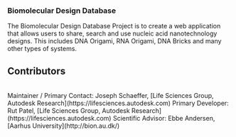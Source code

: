 ### Biomolecular Design Database
The Biomolecular Design Database Project is to create a web application that allows users to share, search and use nucleic acid nanotechnology designs. This includes DNA Origami, RNA Origami, DNA Bricks and many other types of systems.

## Contributors
<br />
Maintainer / Primary Contact:  Joseph Schaeffer, [Life Sciences Group, Autodesk Research](https://lifesciences.autodesk.com)  
Primary Developer: Rut Patel, [Life Sciences Group, Autodesk Research](https://lifesciences.autodesk.com)  
Scientific Advisor: Ebbe Andersen, [Aarhus University](http://bion.au.dk/)  


